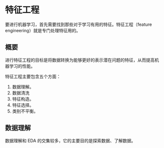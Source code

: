 # 特征工程

要进行机器学习，首先需要找到那些对于学习有用的特征。特征工程（feature engineering）就是专门处理特征用的。

## 概要

进行特征工程的目标是将数据转换为能够更好的表示潜在问题的特征，从而提高机器学习的性能。

特征工程主要包含五个方面：

1. 数据理解。
2. 数据清洗
3. 特征构造。
4. 特征选择。
5. 类别不平衡。  

## 数据理解

数据理解和 EDA 的交集较多，它的主要目的是探索数据、了解数据。